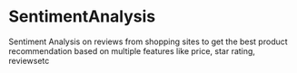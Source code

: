 # SentimentAnalysis
Sentiment Analysis on reviews from shopping sites to get the best product recommendation based on multiple features like price, star rating, reviewsetc

